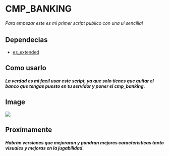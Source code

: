 # CMP_BANKING
###### *Para empezar este es mi primer script publico con una ui sencilla!*

## Dependecias
- [es_extended](https://documentation.esx-framework.org/legacy/installation/ "Es_extended")

## Como usarlo
##### La verdad es mi facil usar este script, ya que solo tienes que quitar el banco que tengas puesto en tu servidor y poner el cmp_banking.

## Image
[![](https://cdn.discordapp.com/attachments/1071198483106779207/1289339191175417856/image.png?ex=66f87631&is=66f724b1&hm=4a3805a0c2e3ab7fcb5625e8fb3e477108165f24cbd7ed1c9b16dae572304eb3&)]()

## Proxímamente
##### Habrán versiones que mejoraran y pondran mejores caracteristicas tanto visuales y mejoras en la jugabilidad.
